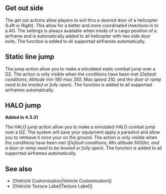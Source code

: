 ## Get out side
The get out actions allow players to exit thru a desired door of a helicopter (Left or Right). This allow for a better and more coordinated insertions in to a AO. The settings is always available when inside of a cargo position of a airframe and is automatically added to all helicopter with two side door exits. The function is added to all supportad airframes automatically.

## Static line jump
The jump action allow you to make a simulated static combat jump over a DZ. The action is only visible when the conditions have been met (_Default conditions; Altitude min 180 max 350, Max speed 310, and the door or ramp need to be leveled or fully open_). The function is added to all supportad airframes automatically.

## HALO jump
**Added in 4.3.31**

The HALO jump action allow you to make a simulated HALO combat jump over a DZ. The system will save your equipment apply a parashot and allow you to retreave it once your on the ground. The action is only visible when the conditions have been met (_Default conditions; Min altitude 5000m, and a door or ramp need to be leveled or fully open_). The function is added to all supportad airframes automatically.

## See also
* [[Vehicle Customization|Vehicle Customization]] 
* [[Vehicle Texture Label|Texture Label]] 
